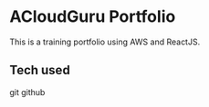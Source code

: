 # ACloudGuru Portfolio

This is a training portfolio using AWS and ReactJS.

## Tech used

git
github
